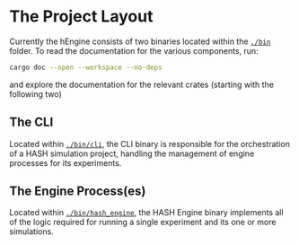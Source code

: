 # The Project Layout

Currently the hEngine consists of two binaries located within the [`./bin`](bin) folder.
To read the documentation for the various components, run:

```sh
cargo doc --open --workspace --no-deps
```

and explore the documentation for the relevant crates (starting with the following two)

## The CLI

Located within [`./bin/cli`](bin/cli), the CLI binary is responsible for the orchestration of a HASH simulation project, handling the management of engine processes for its experiments.

## The Engine Process(es)

Located within [`./bin/hash_engine`](bin/hash_engine), the HASH Engine binary implements all of the logic required for running a single experiment and its one or more simulations.
